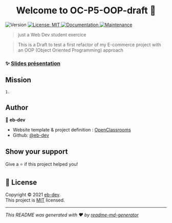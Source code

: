 



<h1 align="center">Welcome to OC-P5-OOP-draft 👋</h1>
<p>
  <img alt="Version" src="https://img.shields.io/badge/version-1-blue.svg?cacheSeconds=2592000" />
  <a href="https://en.wikipedia.org/wiki/MIT_License" target="_blank">
    <img alt="License: MIT" src="https://img.shields.io/badge/License-MIT-yellow.svg" />
  </a>
  <a href="https://github.com/ipopop/eb-dev_OC_p4#readme" target="_blank">
    <img alt="Documentation" src="https://img.shields.io/badge/documentation-yes-brightgreen.svg" />
  </a>
  <a href="https://github.com/ipopop/eb-dev_OC_p4/graphs/commit-activity" target="_blank">
    <img alt="Maintenance" src="https://img.shields.io/badge/Maintained%3F-yes-green.svg" />
  </a>
</p>

> just a Web Dev student exercice

> This is a Draft to test a first refactor of my E-commerce
> project with an OOP
> (Object Oriented Programming) approach

<!-- ### 🏠 []() -->

### ✨ [Slides présentation](https://slides.com/ipopop/soutenance-p5/fullscreen)


## Mission

```
1.    

```

## Author

👤 **eb-dev**

* Website template & project definition : [OpenClassrooms](https://openclassrooms.com/fr/paths/185-developpeur-web)
* Github: [@eb-dev](https://github.com/ipopop)

## Show your support

Give a ⭐️ if this project helped you!

## 📝 License

Copyright © 2021 [eb-dev](https://github.com/eb-dev).<br />
This project is [MIT](https://en.wikipedia.org/wiki/MIT_License) licensed.

***
_This README was generated with ❤️ by [readme-md-generator](https://github.com/kefranabg/readme-md-generator)_
